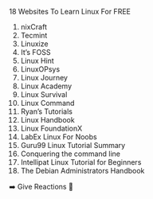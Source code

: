 18 Websites To Learn Linux For FREE

1. nixCraft 
2. Tecmint
3. Linuxize 
4. It’s FOSS
5. Linux Hint
6. LinuxOPsys
7. Linux Journey 
8. Linux Academy 
9. Linux Survival 
10. Linux Command
11. Ryan’s Tutorials
12. Linux Handbook
13. Linux FoundationX
14. LabEx Linux For Noobs
15. Guru99 Linux Tutorial Summary 
16. Conquering the command line
17. Intellipat Linux Tutorial for Beginners 
18. The Debian Administrators Handbook

➡️ Give Reactions 🤟
